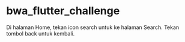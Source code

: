 # bwa_flutter_challenge

Di halaman Home, tekan icon search untuk ke halaman Search. Tekan tombol back untuk kembali.
